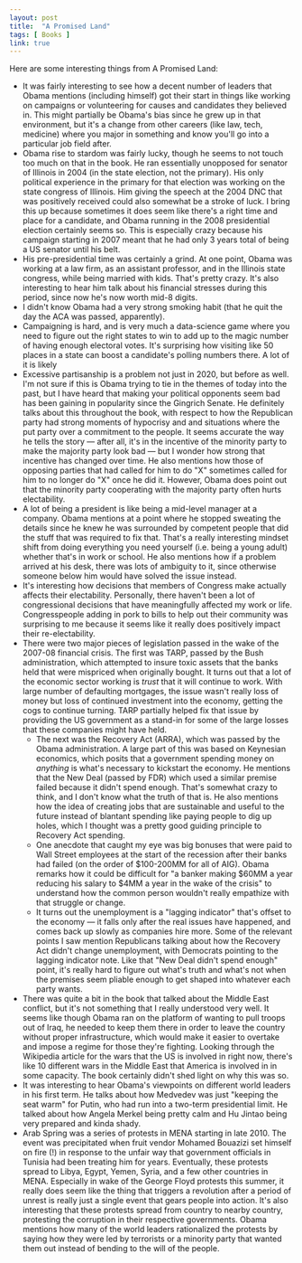 ```yaml
---
layout: post
title:  "A Promised Land"
tags: [ Books ]
link: true
---
```


Here are some interesting things from A Promised Land:

- It was fairly interesting to see how a decent number of leaders that Obama mentions (including himself) got their start in things like working on campaigns or volunteering for causes and candidates they believed in. This might partially be Obama's bias since he grew up in that environment, but it's a change from other careers (like law, tech, medicine) where you major in something and know you'll go into a particular job field after.
- Obama rise to stardom was fairly lucky, though he seems to not touch too much on that in the book. He ran essentially unopposed for senator of Illinois in 2004 (in the state election, not the primary). His only political experience in the primary for that election was working on the state congress of Illinois. Him giving the speech at the 2004 DNC that was positively received could also somewhat be a stroke of luck. I bring this up because sometimes it does seem like there's a right time and place for a candidate, and Obama running in the 2008 presidential election certainly seems so. This is especially crazy because his campaign starting in 2007 meant that he had only 3 years total of being a US senator until his belt.
- His pre-presidential time was certainly a grind. At one point, Obama was working at a law firm, as an assistant professor, and in the Illinois state congress, while being married with kids. That's pretty crazy. It's also interesting to hear him talk about his financial stresses during this period, since now he's now worth mid-8 digits.
- I didn't know Obama had a very strong smoking habit (that he quit the day the ACA was passed, apparently).
- Campaigning is hard, and is very much a data-science game where you need to figure out the right states to win to add up to the magic number of having enough electoral votes. It's surprising how visiting like 50 places in a state can boost a candidate's polling numbers there. A lot of it is likely
- Excessive partisanship is a problem not just in 2020, but before as well. I'm not sure if this is Obama trying to tie in the themes of today into the past, but I have heard that making your political opponents seem bad has been gaining in popularity since the Gingrich Senate. He definitely talks about this throughout the book, with respect to how the Republican party had strong moments of hypocrisy and and situations where the put party over a commitment to the people. It seems accurate the way he tells the story — after all, it's in the incentive of the minority party to make the majority party look bad — but I wonder how strong that incentive has changed over time. He also mentions how those of opposing parties that had called for him to do "X" sometimes called for him to no longer do "X" once he did it. However, Obama does point out that the minority party cooperating with the majority party often hurts electability.
- A lot of being a president is like being a mid-level manager at a company. Obama mentions at a point where he stopped sweating the details since he knew he was surrounded by competent people that did the stuff that was required to fix that. That's a really interesting mindset shift from doing everything you need yourself (i.e. being a young adult) whether that's in work or school. He also mentions how if a problem arrived at his desk, there was lots of ambiguity to it, since otherwise someone below him would have solved the issue instead.
- It's interesting how decisions that members of Congress make actually affects their electability. Personally, there haven't been a lot of congressional decisions that have meaningfully affected my work or life. Congresspeople adding in pork to bills to help out their community was surprising to me because it seems like it really does positively impact their re-electability.
- There were two major pieces of legislation passed in the wake of the 2007-08 financial crisis. The first was TARP, passed by the Bush administration, which attempted to insure toxic assets that the banks held that were mispriced when originally bought. It turns out that a lot of the economic sector working is *trust* that it will continue to work. With large number of defaulting mortgages, the issue wasn't really loss of money but loss of continued investment into the economy, getting the cogs to continue turning. TARP partially helped fix that issue by providing the US government as a stand-in for some of the large losses that these companies might have held.
    - The next was the Recovery Act (ARRA), which was passed by the Obama administration. A large part of this was based on Keynesian economics, which posits that a government spending money on *anything* is what's necessary to kickstart the economy. He mentions that the New Deal (passed by FDR) which used a similar premise failed because it didn't spend enough. That's somewhat crazy to think, and I don't know what the truth of that is. He also mentions how the idea of creating jobs that are sustainable and useful to the future instead of blantant spending like paying people to dig up holes, which I thought was a pretty good guiding principle to Recovery Act spending.
    - One anecdote that caught my eye was big bonuses that were paid to Wall Street employees at the start of the recession after their banks had failed (on the order of $100-200MM for all of AIG). Obama remarks how it could be difficult for "a banker making $60MM a year reducing his salary to $4MM a year in the wake of the crisis" to understand how the common person wouldn't really empathize with that struggle or change.
    - It turns out the unemployment is a "lagging indicator" that's offset to the economy — it falls only after the real issues have happened, and comes back up slowly as companies hire more. Some of the relevant points I saw mention Republicans talking about how the Recovery Act didn't change unemployment, with Democrats pointing to the lagging indicator note. Like that "New Deal didn't spend enough" point, it's really hard to figure out what's truth and what's not when the premises seem pliable enough to get shaped into whatever each party wants.
- There was quite a bit in the book that talked about the Middle East conflict, but it's not something that I really understood very well. It seems like though Obama ran on the platform of wanting to pull troops out of Iraq, he needed to keep them there in order to leave the country without proper infrastructure, which would make it easier to overtake and impose a regime for those they're fighting. Looking through the Wikipedia article for the wars that the US is involved in right now, there's like 10 different wars in the Middle East that America is involved in in some capacity. The book certainly didn't shed light on why this was so.
- It was interesting to hear Obama's viewpoints on different world leaders in his first term. He talks about how Medvedev was just "keeping the seat warm" for Putin, who had run into a two-term presidential limit. He talked about how Angela Merkel being pretty calm and Hu Jintao being very prepared and kinda shady.
- Arab Spring was a series of protests in MENA starting in late 2010. The event was precipitated when fruit vendor Mohamed Bouazizi set himself on fire (!) in response to the unfair way that government officials in Tunisia had been treating him for years. Eventually, these protests spread to Libya, Egypt, Yemen, Syria, and a few other countries in MENA. Especially in wake of the George Floyd protests this summer, it really does seem like the thing that triggers a revolution after a period of unrest is really just a single event that gears people into action. It's also interesting that these protests spread from country to nearby country, protesting the corruption in their respective governments. Obama mentions how many of the world leaders rationalized the protests by saying how they were led by terrorists or a minority party that wanted them out instead of bending to the will of the people.
